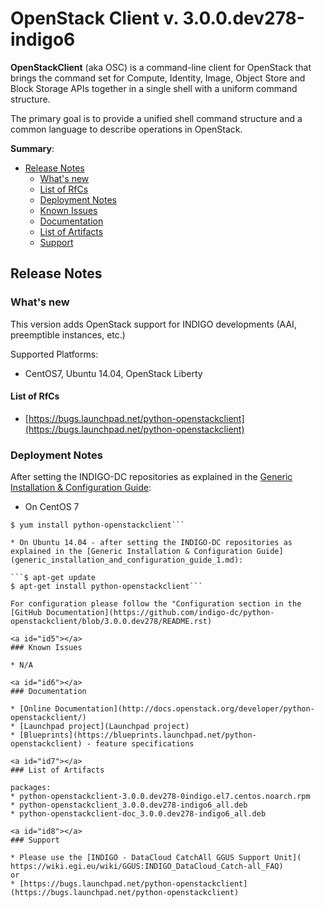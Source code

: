 # OpenStack Client v. 3.0.0.dev278-indigo6


**OpenStackClient** (aka OSC) is a command-line client for OpenStack that brings the command set for Compute, Identity, Image, Object Store and Block Storage APIs together in a single shell with a uniform command structure.

The primary goal is to provide a unified shell command structure and a common language to describe operations in OpenStack.

**Summary**:
* [Release Notes](#id1)
  * [What's new](#id2)
  * [List of RfCs](#id3)
  * [Deployment Notes](#id4)
  * [Known Issues](#id5)
  * [Documentation](#id6)
  * [List of Artifacts](#id7)
  * [Support](#id8)


<a id="id1"></a>
## Release Notes


<a id="id2"></a>
### What's new

This version adds OpenStack support for INDIGO developments (AAI, preemptible instances, etc.)

Supported Platforms:
* CentOS7, Ubuntu 14.04, OpenStack Liberty


<a id="id3"></a>
#### List of RfCs 

* [https://bugs.launchpad.net/python-openstackclient](https://bugs.launchpad.net/python-openstackclient)

<a id="id4"></a>
### Deployment Notes

After setting the INDIGO-DC repositories as explained in the [Generic Installation & Configuration Guide](generic_installation_and_configuration_guide_1.md):
* On CentOS 7 

```$ yum clean all
$ yum install python-openstackclient```

* On Ubuntu 14.04 - after setting the INDIGO-DC repositories as explained in the [Generic Installation & Configuration Guide](generic_installation_and_configuration_guide_1.md):

```$ apt-get update
$ apt-get install python-openstackclient```

For configuration please follow the "Configuration section in the [GitHub Documentation](https://github.com/indigo-dc/python-openstackclient/blob/3.0.0.dev278/README.rst)

<a id="id5"></a>
### Known Issues

* N/A

<a id="id6"></a>
### Documentation

* [Online Documentation](http://docs.openstack.org/developer/python-openstackclient/)
* [Launchpad project](Launchpad project) 
* [Blueprints](https://blueprints.launchpad.net/python-openstackclient) - feature specifications

<a id="id7"></a>
### List of Artifacts

packages:
* python-openstackclient-3.0.0.dev278-0indigo.el7.centos.noarch.rpm
* python-openstackclient_3.0.0.dev278-indigo6_all.deb
* python-openstackclient-doc_3.0.0.dev278-indigo6_all.deb

<a id="id8"></a>
### Support

* Please use the [INDIGO - DataCloud CatchAll GGUS Support Unit](
https://wiki.egi.eu/wiki/GGUS:INDIGO_DataCloud_Catch-all_FAQ)
or
* [https://bugs.launchpad.net/python-openstackclient](https://bugs.launchpad.net/python-openstackclient)